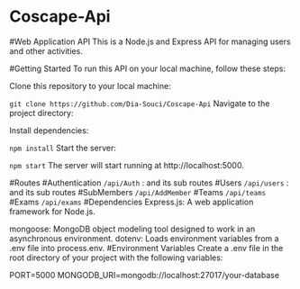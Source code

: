 # Coscape-Api
#Web Application API
This is a Node.js and Express API for managing users and other activities.

#Getting Started
To run this API on your local machine, follow these steps:

Clone this repository to your local machine:

`git clone https://github.com/Dia-Souci/Coscape-Api`
Navigate to the project directory:

Install dependencies:

`npm install`
Start the server:

`npm start`
The server will start running at http://localhost:5000.

#Routes
#Authentication
`/api/Auth` : and its sub routes
#Users
`/api/users` :  and its sub routes
#SubMembers
`/api/AddMember`
#Teams
`/api/teams`
#Exams
`/api/exams`
#Dependencies
Express.js: A web application framework for Node.js.

mongoose: MongoDB object modeling tool designed to work in an asynchronous environment.
dotenv: Loads environment variables from a .env file into process.env.
#Environment Variables
Create a .env file in the root directory of your project with the following variables:

PORT=5000
MONGODB_URI=mongodb://localhost:27017/your-database

